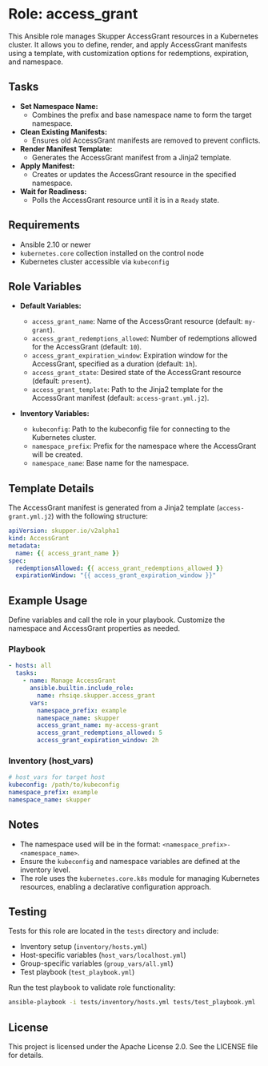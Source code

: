 # Role: access_grant

This Ansible role manages Skupper AccessGrant resources in a Kubernetes cluster. It allows you to define, render, and apply AccessGrant manifests using a template, with customization options for redemptions, expiration, and namespace.

## Tasks

- **Set Namespace Name:**
  - Combines the prefix and base namespace name to form the target namespace.
- **Clean Existing Manifests:**
  - Ensures old AccessGrant manifests are removed to prevent conflicts.
- **Render Manifest Template:**
  - Generates the AccessGrant manifest from a Jinja2 template.
- **Apply Manifest:**
  - Creates or updates the AccessGrant resource in the specified namespace.
- **Wait for Readiness:**
  - Polls the AccessGrant resource until it is in a `Ready` state.

## Requirements

- Ansible 2.10 or newer
- `kubernetes.core` collection installed on the control node
- Kubernetes cluster accessible via `kubeconfig`

## Role Variables

- **Default Variables:**
  - `access_grant_name`: Name of the AccessGrant resource (default: `my-grant`).
  - `access_grant_redemptions_allowed`: Number of redemptions allowed for the AccessGrant (default: `10`).
  - `access_grant_expiration_window`: Expiration window for the AccessGrant, specified as a duration (default: `1h`).
  - `access_grant_state`: Desired state of the AccessGrant resource (default: `present`).
  - `access_grant_template`: Path to the Jinja2 template for the AccessGrant manifest (default: `access-grant.yml.j2`).

- **Inventory Variables:**
  - `kubeconfig`: Path to the kubeconfig file for connecting to the Kubernetes cluster.
  - `namespace_prefix`: Prefix for the namespace where the AccessGrant will be created.
  - `namespace_name`: Base name for the namespace.

## Template Details

The AccessGrant manifest is generated from a Jinja2 template (`access-grant.yml.j2`) with the following structure:

```yaml
apiVersion: skupper.io/v2alpha1
kind: AccessGrant
metadata:
  name: {{ access_grant_name }}
spec:
  redemptionsAllowed: {{ access_grant_redemptions_allowed }}
  expirationWindow: "{{ access_grant_expiration_window }}"
```

## Example Usage

Define variables and call the role in your playbook. Customize the namespace and AccessGrant properties as needed.

### Playbook

```yaml
- hosts: all
  tasks:
    - name: Manage AccessGrant
      ansible.builtin.include_role:
        name: rhsiqe.skupper.access_grant
      vars:
        namespace_prefix: example
        namespace_name: skupper
        access_grant_name: my-access-grant
        access_grant_redemptions_allowed: 5
        access_grant_expiration_window: 2h
```

### Inventory (host_vars)

```yaml
# host_vars for target host
kubeconfig: /path/to/kubeconfig
namespace_prefix: example
namespace_name: skupper
```

## Notes

- The namespace used will be in the format: `<namespace_prefix>-<namespace_name>`.
- Ensure the `kubeconfig` and namespace variables are defined at the inventory level.
- The role uses the `kubernetes.core.k8s` module for managing Kubernetes resources, enabling a declarative configuration approach.

## Testing

Tests for this role are located in the `tests` directory and include:

- Inventory setup (`inventory/hosts.yml`)
- Host-specific variables (`host_vars/localhost.yml`)
- Group-specific variables (`group_vars/all.yml`)
- Test playbook (`test_playbook.yml`)

Run the test playbook to validate role functionality:

```bash
ansible-playbook -i tests/inventory/hosts.yml tests/test_playbook.yml
```

## License

This project is licensed under the Apache License 2.0. See the LICENSE file for details.